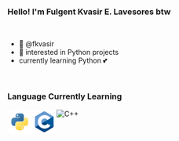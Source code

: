### Hello! I'm Fulgent Kvasir E. Lavesores btw

<br />

- 👋 @fkvasir
- 👀 interested in Python projects
- currently learning Python 💕

<br />

### Language Currently Learning

<img align="left" alt="Python" width="50px" src="https://raw.githubusercontent.com/github/explore/80688e429a7d4ef2fca1e82350fe8e3517d3494d/topics/python/python.png" />
<img align="left" alt="C" width="50px" src="https://raw.githubusercontent.com/github/explore/f3e22f0dca2be955676bc70d6214b95b13354ee8/topics/c/c.png" />
<img align="left" alt="C++" width="50px" src="https://th.bing.com/th/id/R.a58541aaf9d27f001805eea053c33fce?rik=ry2v5O3rMxMCIg&riu=http%3a%2f%2fcdn.onlinewebfonts.com%2fsvg%2fimg_432190.png&ehk=vdjthFomRw8oYrdSv%2bVA56Z0dhtYiC5vMrXMd8oZbU4%3d&risl=&pid=ImgRaw&r=0](https://th.bing.com/th/id/R.1a269f18bdb4fe726800a2dfb6f4f2aa?rik=6Dqh%2f7XUn5PlGw&riu=http%3a%2f%2fwww.businessresearchguide.com%2fwp-content%2fuploads%2f2016%2f03%2fCPlusPlus-2-285x300.jpg&ehk=zhDnL5rUuMcZjfG5au9RiSNCGT6ImT3%2b1pHQTDb%2fhu8%3d&risl=&pid=ImgRaw&r=0)" />
<!---
fkvasir/fkvasir is a ✨ special ✨ repository because its `README.md` (this file) appears on your GitHub profile.
You can click the Preview link to take a look at your changes.
--->
